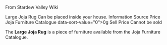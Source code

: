 From Stardew Valley Wiki

Large Joja Rug Can be placed inside your house. Information Source Price Joja Furniture Catalogue data-sort-value="0"&gt;0g Sell Price Cannot be sold

The **Large Joja Rug** is a piece of furniture available from the Joja Furniture Catalogue.